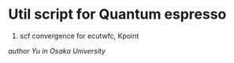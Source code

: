 # Util script for Quantum espresso

1. scf convergence for ecutwfc, Kpoint

*author Yu in Osaka University*